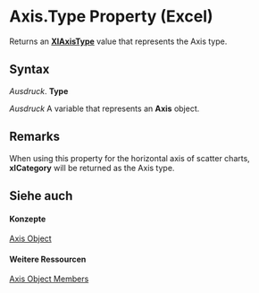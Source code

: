 
# Axis.Type Property (Excel)

Returns an  **[XlAxisType](4c8654a8-2268-3c1d-ea24-6c79153a69ec.md)** value that represents the Axis type.


## Syntax

 _Ausdruck_. **Type**

 _Ausdruck_ A variable that represents an **Axis** object.


## Remarks

When using this property for the horizontal axis of scatter charts,  **xlCategory** will be returned as the Axis type.


## Siehe auch


#### Konzepte


[Axis Object](7e08c61b-90f4-8d91-0ee2-84283d10b324.md)
#### Weitere Ressourcen


[Axis Object Members](http://msdn.microsoft.com/library/2b60f79e-339d-a6cf-7ec6-a915b550c634%28Office.15%29.aspx)